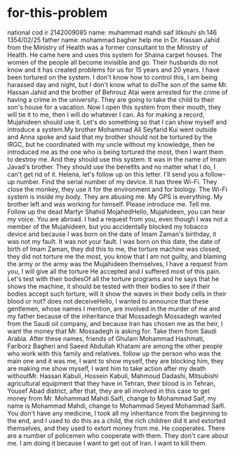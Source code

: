 # for-this-problem
national cod ir 2142009085 name: muhammad mahdi saif litkouhi sh:146 1354/02/25 father name: mohammad bagher help me in Dr. Hassan Jahid from the Ministry of Health was a former consultant to the Ministry of Health. He came here and uses this system for Shaina carpet houses. The women of the people all become invisible and go. Their husbands do not know and it has created problems for us for 15 years and 20 years. I have been tortured on the system.  I don't know how to control this, I am being harassed day and night, but I don't know what to doThe son of the same Mr. Hassan Jahid and the brother of Behrouz Atai were arrested for the crime of having a crime in the university.  They are going to take the child to their son's house for a vacation. Now I open this system from their mouth, they will tie it to me, then I will do whatever I can.  As for making a record, Mujahideen should use it. Let's do something so that I can show myself and introduce a system.My brother Mohammad Ali Seyfarid Kui went outside and Anna spoke and said that my brother should not be tortured by the IRGC, but he coordinated with my uncle without my knowledge, then he introduced me as the one who is being tortured the most, then I want them to destroy me.  And they should use this system. It was in the name of Imam Javad's brother. They should use the benefits and no matter what I do, I can't get rid of it. Helena, let's follow up on this letter. I'll send you a follow-up number. Find the serial number of my device. It has three Wi-Fi.  They close the monkey, they use it for the environment and for biology. The Wi-Fi system is inside my body. They are abusing me. My GPS is everything. My brother left and was working for himself. Please introduce me. Tell me.  Follow up the dead Martyr Shahid MojahedHello, Mujahideen, you can hear my voice. You are abroad. I had a request from you, even though I was not a member of the Mujahideen, but you accidentally blocked my tobacco device and because I was born on the date of Imam Zaman's birthday, it was not my fault. It was not your fault.  I was born on this date, the date of birth of Imam Zaman, they did this to me, the torture machine was closed, they did not torture me the most, you know that I am not guilty, and blaming the army or the army was the Mujahideen themselves, I have a request from you, I will give all the torture  He accepted and I suffered most of this pain.  Let's test with their bodiesOf all the torture programs and he says that he shows the machine, it should be tested with their bodies to see if their bodies accept such torture, will it show the waves in their body cells in their blood or not?  does not deceiveHello, I wanted to announce that these gentlemen, whose names I mention, are involved in the murder of me and my father because of the inheritance that Mossadegh Mossadegh wanted from the Saudi oil company, and because Iran has chosen me as the heir, I want the money that Mr. Mossadegh is asking for.  Take them from Saudi Arabia. After these names, friends of Ghulam Mohammad Hashmati, Fariborz Bagheri and Saeed Abdullah Khatami are among the other people who work with this family and relatives.  follow up the person who was the main one and it was me, I want to show myself, they are blocking him, they are making me show myself, I want him to take action after my death withoutMr. Hassan Kabuli, Hossein Kabuli, Mahmoud Dadashi, Mitsubishi agricultural equipment that they have in Tehran, their blood is in Tehran, Yousef Abad district, after that, they are all involved in this case to get money from Mr. Mohammad Mahdi Saifi, change to Mohammad Saif, my name is Mohammad Mahdi, change to Mohammad Seyed Mohammad Saifi.  You don't have any medicine, I took all my inheritance from the beginning to the end, and I used to do this as a child, the rich children did it and extorted themselves, and they used to extort money from me.  He cooperates. There are a number of policemen who cooperate with them. They don't care about me. I am doing it because I want to get out of Iran. I want to kill them.
